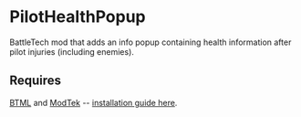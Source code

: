 # PilotHealthPopup
BattleTech mod that adds an info popup containing health information after pilot injuries (including enemies).

## Requires
[BTML](https://github.com/BattletechModders/BattleTechModLoader/releases) and [ModTek](https://github.com/BattletechModders/ModTek/releases) -- [installation guide here](https://github.com/BattletechModders/ModTek/wiki/The-Drop-Dead-Simple-Guide-to-Installing-BTML-&-ModTek-&-ModTek-mods).
